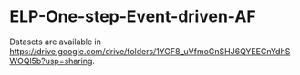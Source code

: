 # ELP-One-step-Event-driven-AF

Datasets are available in https://drive.google.com/drive/folders/1YGF8_uVfmoGnSHJ6QYEECnYdhSWOQl5b?usp=sharing.
